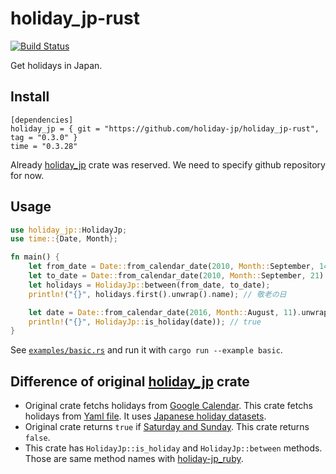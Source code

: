 # holiday_jp-rust

[![Build Status](https://travis-ci.org/holiday-jp/holiday_jp-rust.svg?branch=master)](https://travis-ci.org/holiday-jp/holiday_jp-rust)

Get holidays in Japan.


## Install

```
[dependencies]
holiday_jp = { git = "https://github.com/holiday-jp/holiday_jp-rust", tag = "0.3.0" }
time = "0.3.28"
```

Already [holiday_jp](https://lib.rs/crates/holiday_jp) crate was reserved.
We need to specify github repository for now.


## Usage

```rust
use holiday_jp::HolidayJp;
use time::{Date, Month};

fn main() {
    let from_date = Date::from_calendar_date(2010, Month::September, 14).unwrap();
    let to_date = Date::from_calendar_date(2010, Month::September, 21).unwrap();
    let holidays = HolidayJp::between(from_date, to_date);
    println!("{}", holidays.first().unwrap().name); // 敬老の日

    let date = Date::from_calendar_date(2016, Month::August, 11).unwrap();
    println!("{}", HolidayJp::is_holiday(date)); // true
}
```

See [`examples/basic.rs`](examples/basic.rs) and run it with `cargo run --example basic`.

## Difference of original [holiday_jp](https://lib.rs/crates/holiday_jp) crate

- Original crate fetchs holidays from [Google Calendar](https://github.com/atsushi130/holiday-jp/blob/master/src/holiday_jp/holiday_service.rs#L49-L53). This crate fetchs holidays from [Yaml file](https://github.com/holiday-jp/holiday_jp/blob/master/holidays.yml). It uses [Japanese holiday datasets](https://github.com/holiday-jp/holiday_jp).
- Original crate returns `true` if [Saturday and Sunday](https://github.com/atsushi130/holiday-jp/blob/master/src/holiday_jp/holiday_service.rs#L25-L28). This crate returns `false`.
- This crate has `HolidayJp::is_holiday` and `HolidayJp::between` methods. Those are same method names with [holiday-jp_ruby](https://github.com/holiday-jp/holiday_jp-ruby).
